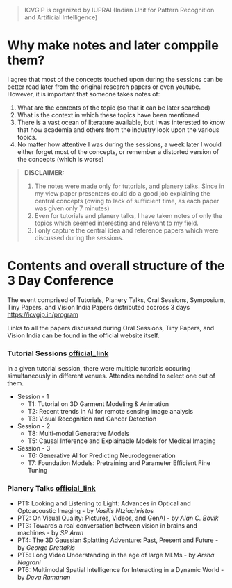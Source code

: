 > ICVGIP is organized by IUPRAI (Indian Unit for Pattern Recognition and Artificial Intelligence)

# Why make notes and later comppile them?

I agree that most of the concepts touched upon during the sessions can be better read later from the original research papers or even youtube. However, it is important that someone takes notes of:
1. What are the contents of the topic (so that it can be later searched)
2. What is the context in which these topics have been mentioned
3. There is a vast ocean of literature available, but I was interested to know that how academia and others from the industry look upon the various topics.
4. No matter how attentive I was during the sessions, a week later I would either forget most of the concepts, or remember a distorted version of the concepts (which is worse)

> **DISCLAIMER:** 
> 1. The notes were made only for tutorials, and planery talks. Since in my view paper presenters could do a good job explaining the central concepts (owing to lack of sufficient time, as each paper was given only 7 minutes) 
> 2. Even for tutorials and planery talks, I have taken notes of only the topics which seemed interesting and relevant to my field.
> 3. I only capture the central idea and reference papers which were discussed during the sessions. 

# Contents and overall structure of the 3 Day Conference

The event comprised of Tutorials, Planery Talks, Oral Sessions, Symposium, Tiny Papers, and Vision India Papers distributed accross 3 days
https://icvgip.in/program

Links to all the papers discussed during Oral Sessions, Tiny Papers, and Vision India can be found in the official website itself.

### Tutorial Sessions [official_link](https://icvgip.in/tutorials)

In a given tutorial session, there were multiple tutorials occuring simultaneously in different venues. Attendes needed to select one out of them.

- Session - 1
    - T1: Tutorial on 3D Garment Modeling & Animation
    - T2: Recent trends in AI for remote sensing image analysis
    - T3: Visual Recognition and Cancer Detection
- Session - 2
    - T8: Multi-modal Generative Models
    - T5: Causal Inference and Explainable Models for Medical Imaging
- Session - 3
    - T6: Generative AI for Predicting Neurodegeneration
    - T7: Foundation Models: Pretraining and Parameter Efficient Fine Tuning

### Planery Talks [official_link](https://icvgip.in/plenaryspeakers) 

- PT1: Looking and Listening to Light: Advances in Optical and Optoacoustic Imaging - by *Vasilis Ntziachristos*
- PT2: On Visual Quality: Pictures, Videos, and GenAI - by *Alan C. Bovik*
- PT3: Towards a real conversation between vision in brains and machines - by *SP Arun*
- PT4: The 3D Gaussian Splatting Adventure: Past, Present and Future - by *George Drettakis*
- PT5: Long Video Understanding in the age of large MLMs - by *Arsha Nagrani*
- PT6: Multimodal Spatial Intelligence for Interacting in a Dynamic World - by *Deva Ramanan*

